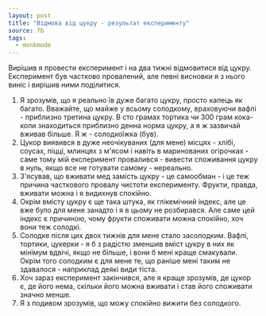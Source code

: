 ```yaml
---
layout: post
title: "Відмова від цукру - результат експерименту"
source: fb
tags:
  - monkmode
---
```


Вирішив я провести експеримент і на два тижні відмовитися від цукру. Експеримент був частково провалений, але певні висновки я з нього виніс і вирішив ними поділитися.

1. Я зрозумів, що я реально їв дуже багато цукру, просто капець як багато. Вважайте, що майже у всьому солодкому, враховуючи вафлі - приблизно третина цукру. В сто грамах тортика чи 300 грам кока-коли знаходиться приблизно денна норма цукру, а я ж зазвичай вживав більше. Я ж - солодкоїжка (був).
2. Цукор виявився в дуже неочікуваних (для мене) місцях - хлібі, соусах, піцці, млинцях з м'ясом і навіть в маринованих огірочках - саме тому мій експеримент провалився - вивести споживання цукру в нуль, якщо все не готувати самому - нереально.
3. З'ясував, що вживати мед замість цукру - це самообман - і це теж причина часткового провалу чистоти експерименту. Фрукти, правда, вживати можна і я видихнув спокійно.
4. Окрім вмісту цукру є ще така штука, як глікемічний індекс, але це вже було для мене занадто і я в цьому не розбирався. Але саме цей індекс є причиною, чому фрукти споживати можна спокійно, хоч вони теж солодкі.
5. Солодке після цих двох тижнів для мене стало засолодким. Вафлі, тортики, цукерки - я б з радістю зменшив вміст цукру в них як мінімум вдвічі, якщо не більше, і вони б мені краще смакували. Окрім того солодким є для мене те, що раніше мені таким не здавалося - наприклад деякі види тіста. 
6. Хоч зараз експеримент закінчився, але я краще зрозумів, де цукор є, де його нема, скільки його можна вживати і став його споживати значно менше.
7. Я з подивом зрозумів, що можу спокійно вижити без солодкого.